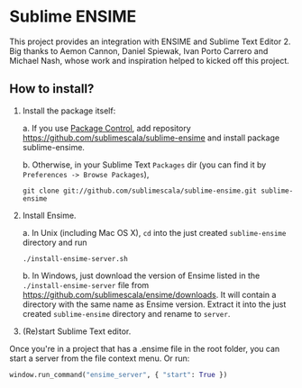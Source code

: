# Sublime ENSIME

This project provides an integration with ENSIME and Sublime Text Editor 2.
Big thanks to Aemon Cannon, Daniel Spiewak, Ivan Porto Carrero and Michael Nash,
whose work and inspiration helped to kicked off this project.

## How to install?

1. Install the package itself:

    a. If you use [Package Control](http://wbond.net/sublime_packages/package_control),
    add repository https://github.com/sublimescala/sublime-ensime and install package sublime-ensime.

    b. Otherwise, in your Sublime Text `Packages` dir (you can find it by `Preferences -> Browse Packages`),

    ```
    git clone git://github.com/sublimescala/sublime-ensime.git sublime-ensime
    ```

2. Install Ensime.

    a. In Unix (including Mac OS X), `cd` into the just created `sublime-ensime` directory and run
    ```
    ./install-ensime-server.sh
    ```

    b. In Windows, just download the version of Ensime listed in the `./install-ensime-server` file
    from https://github.com/sublimescala/ensime/downloads. It will contain a directory with the same
    name as Ensime version. Extract it into the just created `sublime-ensime` directory and rename
    to `server`.

3. (Re)start Sublime Text editor.

Once you're in a project that has a .ensime file in the root folder, you can start a server from the file context menu. Or run:

```python
window.run_command("ensime_server", { "start": True })
```
